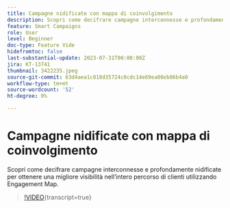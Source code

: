 ```yaml
---
title: Campagne nidificate con mappa di coinvolgimento
description: Scopri come decifrare campagne interconnesse e profondamente nidificate per ottenere una migliore visibilità nell’intero percorso di clienti utilizzando Engagement Map.
feature: Smart Campaigns
role: User
level: Beginner
doc-type: Feature Vide
hidefromtoc: false
last-substantial-update: 2023-07-31T00:00:00Z
jira: KT-13741
thumbnail: 3422235.jpeg
source-git-commit: 63d4aea1c818d35724c0cdc14e69ea00eb06b4a0
workflow-type: tm+mt
source-wordcount: '52'
ht-degree: 0%

---
```



# Campagne nidificate con mappa di coinvolgimento

Scopri come decifrare campagne interconnesse e profondamente nidificate per ottenere una migliore visibilità nell’intero percorso di clienti utilizzando Engagement Map.

>[!VIDEO](https://video.tv.adobe.com/v/3422235/?learn=on){transcript=true}
